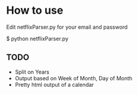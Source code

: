 # How to use

Edit netflixParser.py for your email and password

$ python netflixParser.py

## TODO

* Split on Years
* Output based on Week of Month, Day of Month
* Pretty html output of a calendar
